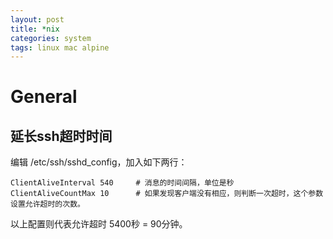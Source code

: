 ```yaml
---
layout: post
title: *nix
categories: system
tags: linux mac alpine
---
```

# General

## 延长ssh超时时间

编辑 /etc/ssh/sshd_config，加入如下两行：

```shell
ClientAliveInterval 540		# 消息的时间间隔，单位是秒
ClientAliveCountMax 10		# 如果发现客户端没有相应，则判断一次超时，这个参数设置允许超时的次数。
```

以上配置则代表允许超时 5400秒 = 90分钟。

